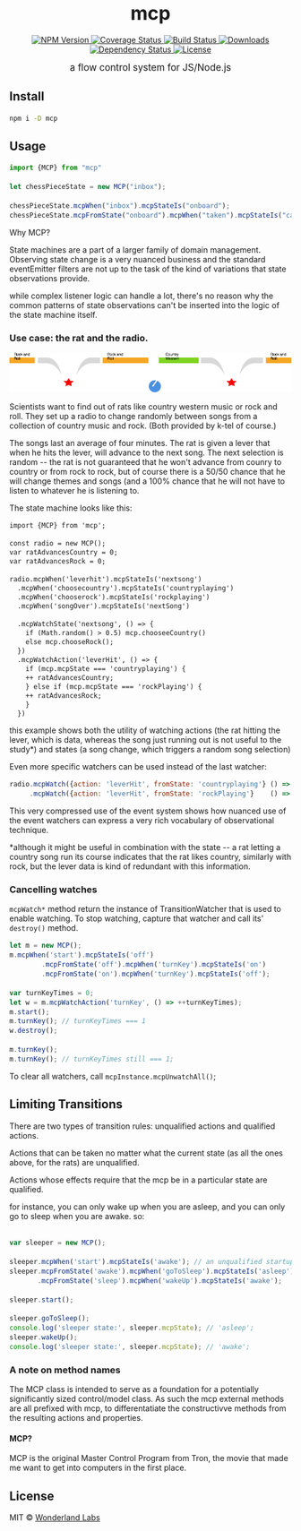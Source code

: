 <big><h1 align="center">mcp</h1></big>

<p align="center">
  <a href="https://npmjs.org/package/mcp">
    <img src="https://img.shields.io/npm/v/mcp.svg?style=flat-square"
         alt="NPM Version">
  </a>

  <a href="https://coveralls.io/r/bingomanatee/mcp">
    <img src="https://img.shields.io/coveralls/bingomanatee/mcp.svg?style=flat-square"
         alt="Coverage Status">
  </a>

  <a href="https://travis-ci.org/bingomanatee/mcp">
    <img src="https://img.shields.io/travis/bingomanatee/mcp.svg?style=flat-square"
         alt="Build Status">
  </a>

  <a href="https://npmjs.org/package/mcp">
    <img src="http://img.shields.io/npm/dm/mcp.svg?style=flat-square"
         alt="Downloads">
  </a>

  <a href="https://david-dm.org/bingomanatee/mcp.svg">
    <img src="https://david-dm.org/bingomanatee/mcp.svg?style=flat-square"
         alt="Dependency Status">
  </a>

  <a href="https://github.com/bingomanatee/mcp/blob/master/LICENSE">
    <img src="https://img.shields.io/npm/l/mcp.svg?style=flat-square"
         alt="License">
  </a>
</p>

<p align="center"><big>
a flow control system for JS/Node.js
</big></p>


## Install

```sh
npm i -D mcp
```

## Usage

```js
import {MCP} from "mcp"

let chessPieceState = new MCP("inbox");

chessPieceState.mcpWhen("inbox").mcpStateIs("onboard");
chessPieceState.mcpFromState("onboard").mcpWhen("taken").mcpStateIs("captured");

```

Why MCP?

State machines are a part of a larger family of domain management. Observing state change is a very nuanced business 
and the standard eventEmitter filters are not up to the task of the kind of variations that state observations provide.

while complex listener logic can handle a lot, there's no reason why the common patterns of state observations can't be
inserted into the logic of the state machine itself. 

### Use case: the rat and the radio. 

![Radio Timeline](docs/state_example.png?raw=true)

Scientists want to find out of rats like country western music or rock and roll. They set up a radio to change randomly
between songs from a collection of country music and rock. (Both provided by k-tel of course.) 

The songs last an average of four minutes. The rat is given a lever that when he hits the lever, will advance to the 
next song. The next selection is random -- the rat is not guaranteed that he won't advance from counry to country
or from rock to rock, but of course there is a 50/50 chance that he will change themes and songs (and a 100% chance
that he will not have to listen to whatever he is listening to. 

The state machine looks like this: 

``` javsacript
import {MCP} from 'mcp';

const radio = new MCP();
var ratAdvancesCountry = 0;
var ratAdvancesRock = 0;

radio.mcpWhen('leverhit').mcpStateIs('nextsong')
  .mcpWhen('choosecountry').mcpStateIs('countryplaying')
  .mcpWhen('chooserock').mcpStateIs('rockplaying')
  .mcpWhen('songOver').mcpStateIs('nextSong')
  
  .mcpWatchState('nextsong', () => {
  	if (Math.random() > 0.5) mcp.chooseeCountry()
  	else mcp.chooseRock();
  })
  .mcpWatchAction('leverHit', () => {
  	if (mcp.mcpState === 'countryplaying') {
  	++ ratAdvancesCountry;
  	} else if (mcp.mcpState === 'rockPlaying') {
  	++ ratAdvancesRock;
  	}
  }) 
```

this example shows both the utility of watching actions (the rat hitting the lever, which is data, 
whereas the song just running out is not useful to the study*) and states (a song change, which
triggers a random song selection) 

Even more specific watchers can be used instead of the last watcher:

``` javascript
radio.mcpWatch({action: 'leverHit', fromState: 'countryplaying'} () => ++ ratAdvancesCountry)
     .mcpWatch({action: 'leverHit', fromState: 'rockPlaying'}    () => ++ ratAdvancesRodck);
```

This very compressed use of the event system shows how nuanced use of the event watchers can express
a very rich vocabulary of observational technique. 

*although it might be useful in combination with the state 
-- a rat letting a country song run its course indicates that the rat likes country, 
similarly with rock, but the lever data is kind of redundant with this information.

### Cancelling watches

`mcpWatch*` method return the instance of TransitionWatcher that is used to enable watching.
To stop watching, capture that watcher and call its' `destroy()` method.

``` javascript
let m = new MCP();
m.mcpWhen('start').mcpStateIs('off')
		.mcpFromState('off').mcpWhen('turnKey').mcpStateIs('on')
		.mcpFromState('on').mcpWhen('turnKey').mcpStateIs('off');

var turnKeyTimes = 0;
let w = m.mcpWatchAction('turnKey', () => ++turnKeyTimes);
m.start();
m.turnKey(); // turnKeyTimes === 1
w.destroy();

m.turnKey();
m.turnKey(); // turnKeyTimes still === 1;
```

To clear all watchers, call `mcpInstance.mcpUnwatchAll()`;

## Limiting Transitions

There are two types of transition rules: unqualified actions and qualified actions.

Actions that can be taken no matter what the current state (as all the ones above, 
for the rats) are unqualified. 

Actions whose effects require that the mcp be in a particular state are qualified. 

for instance, you can only wake up when you are asleep, and you can only go to sleep
when you are awake. so: 

``` javascript

var sleeper = new MCP();

sleeper.mcpWhen('start').mcpStateIs('awake'); // an unqualified startup action
sleeper.mcpFromState('awake').mcpWhen('goToSleep').mcpStateIs('asleep') // qualified 
	   .mcpFromState('sleep').mcpWhen('wakeUp').mcpStateIs('awake');
	   
sleeper.start();

sleeper.goToSleep();
console.log('sleeper state:', sleeper.mcpState); // 'asleep';
sleeper.wakeUp();
console.log('sleeper state:', sleeper.mcpState); // 'awake';
```

### A note on method names

The MCP class is intended to serve as a foundation for a potentially significantly sized 
control/model class. As such the mcp external methods are all prefixed with 
mcp, to differentatiate the constructivve methods from the resulting actions and properties. 

#### MCP?

MCP is the original Master Control Program from Tron, the movie that made me want to
get into computers in the first place. 

## License

MIT © [Wonderland Labs](http://www.wonderlandlabs.com)

[npm-url]: https://npmjs.org/package/mcp
[npm-image]: https://img.shields.io/npm/v/mcp.svg?style=flat-square

[travis-url]: https://travis-ci.org/bingomanatee/mcp
[travis-image]: https://img.shields.io/travis/bingomanatee/mcp.svg?style=flat-square

[coveralls-url]: https://coveralls.io/r/bingomanatee/mcp
[coveralls-image]: https://img.shields.io/coveralls/bingomanatee/mcp.svg?style=flat-square

[depstat-url]: https://david-dm.org/bingomanatee/mcp
[depstat-image]: https://david-dm.org/bingomanatee/mcp.svg?style=flat-square

[download-badge]: http://img.shields.io/npm/dm/mcp.svg?style=flat-square
